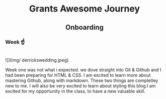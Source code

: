 <h1 align="center"> Grants Awesome Journey </h1>
<h2 align="center"> Onboarding </h2>
<h3>Week ☝️ </h3>
<br>
![](img/ derrickswedding.jpeg)
<br>
<p>Week one was not what i expected. we dove straight into Git & Github and I had been preparing for HTML & CSS.
  I am excited to learn more about mastering Github, along with markdown. These two things are completley new to me. I will also be very excited to learn about styling this blog.I am excited for my opportunity in the class, to have a new valuable skill.</p>




